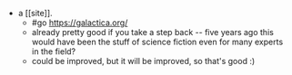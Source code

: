 - a [[site]].
  - #go https://galactica.org/
  - already pretty good if you take a step back -- five years ago this would have been the stuff of science fiction even for many experts in the field?
  - could be improved, but it will be improved, so that's good :)
